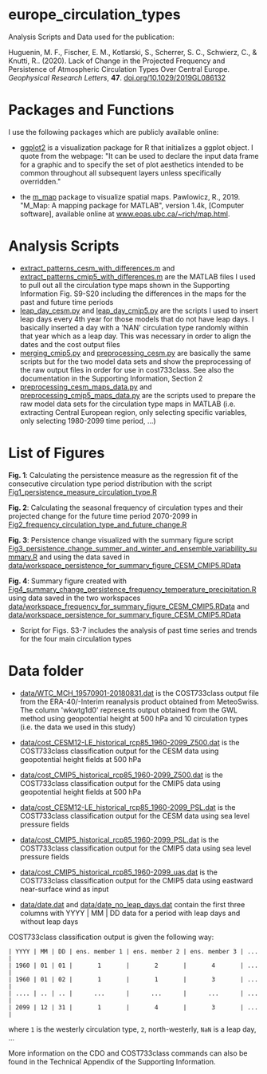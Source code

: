 # europe_circulation_types
Analysis Scripts and Data used for the publication: 

Huguenin, M. F., Fischer, E. M., Kotlarski, S., Scherrer, S. C., Schwierz, C., & Knutti, R.. (2020). Lack of Change in the Projected Frequency and Persistence of Atmospheric Circulation Types Over Central Europe. *Geophysical Research Letters*, **47**. [doi.org/10.1029/2019GL086132](doi.org/10.1029/2019GL086132)

# Packages and Functions
I use the following packages which are publicly available online:

- [ggplot2](https://ggplot2.tidyverse.org/reference/ggplot.html) is a visualization package for R that initializes a ggplot object. I quote from the webpage: "It can be used to declare the input data frame for a graphic and to specify the set of plot aesthetics intended to be common throughout all subsequent layers unless specifically overridden."

- the [m_map](https://www.eoas.ubc.ca/~rich/map.html) package to visualize spatial maps. Pawlowicz, R., 2019. "M_Map: A mapping package for MATLAB", version 1.4k, [Computer software], available online at www.eoas.ubc.ca/~rich/map.html.


# Analysis Scripts

- [extract_patterns_cesm_with_differences.m](extract_patterns_cesm_with_differences.m) and [extract_patterns_cmip5_with_differences.m](extract_patterns_cmip5_with_differences.m) are the MATLAB files I used to pull out all the circulation type maps shown in the Supporting Information Fig. S9-S20 including the differences in the maps for the past and future time periods
- [leap_day_cesm.py](leap_day_cesm.py) and [leap_day_cmip5.py](leap_day_cmip5.py) are the scripts I used to insert leap days every 4th year for those models that do not have leap days. I basically inserted a day with a 'NAN' circulation type randomly within that year which as a leap day. This was necessary in order to align the dates and the cost output files
- [merging_cmip5.py](merging_cmip5.py) and [preprocessing_cesm.py](preprocessing_cesm.py) are basically the same scripts but for the two model data sets and show the preprocessing of the raw output files in order for use in cost733class. See also the documentation in the Supporting Information, Section 2
- [preprocessing_cesm_maps_data.py](preprocessing_cesm_maps_data.py) and [preprocessing_cmip5_maps_data.py](preprocessing_cmip5_maps_data.py) are the scripts used to prepare the raw model data sets for the circulation type maps in MATLAB (i.e. extracting Central European region, only selecting specific variables, only selecting 1980-2099 time period, ...)

# List of Figures
__Fig. 1__: Calculating the persistence measure as the regression fit of the consecutive circulation type period distribution with the script [Fig1_persistence_measure_circulation_type.R](Fig1_persistence_measure_circulation_type.R)

__Fig. 2__: Calculating the seasonal frequency of circulation types and their projected change for the future time period 2070-2099 in [Fig2_frequency_circulation_type_and_future_change.R](Fig2_frequency_circulation_type_and_future_change.R)

__Fig. 3__: Persistence change visualized with the summary figure script [Fig3_persistence_change_summer_and_winter_and_ensemble_variability_summary.R](Fig3_persistence_change_summer_and_winter_and_ensemble_variability_summary.R) and using the data saved in [data/workspace_persistence_for_summary_figure_CESM_CMIP5.RData](data/workspace_persistence_for_summary_figure_CESM_CMIP5.RData)

__Fig. 4__: Summary figure created with [Fig4_summary_change_persistence_frequency_temperature_precipitation.R](Fig4_summary_change_persistence_frequency_temperature_precipitation.R) using data saved in the two workspaces [data/workspace_frequency_for_summary_figure_CESM_CMIP5.RData](data/workspace_frequency_for_summary_figure_CESM_CMIP5.RData) and [data/workspace_persistence_for_summary_figure_CESM_CMIP5.RData](data/workspace_persistence_for_summary_figure_CESM_CMIP5.RData)


 
- Script for Figs. S3-7 includes the analysis of past time series and trends for the four main circulation types

# Data folder

- [data/WTC_MCH_19570901-20180831.dat](data/WTC_MCH_19570901-20180831.dat) is the COST733class output file from the ERA-40/-Interim reanalysis product obtained from MeteoSwiss. The column 'wkwtg1d0' represents output obtained from the GWL method using geopotential height at 500 hPa and 10 circulation types (i.e. the data we used in this study)

- [data/cost_CESM12-LE_historical_rcp85_1960-2099_Z500.dat](data/cost_CESM12-LE_historical_rcp85_1960-2099_Z500.dat) is the COST733class classification output for the CESM data using geopotential height fields at 500 hPa

- [data/cost_CMIP5_historical_rcp85_1960-2099_Z500.dat](data/cost_CMIP5_historical_rcp85_1960-2099_Z500.dat) is the COST733class classification output for the CMIP5 data using geopotential height fields at 500 hPa

- [data/cost_CESM12-LE_historical_rcp85_1960-2099_PSL.dat](data/cost_CESM12-LE_historical_rcp85_1960-2099_PSL.dat) is the COST733class classification output for the CESM data using sea level pressure fields

- [data/cost_CMIP5_historical_rcp85_1960-2099_PSL.dat](data/cost_CMIP5_historical_rcp85_1960-2099_PSL.dat) is the COST733class classification output for the CMIP5 data using sea level pressure fields 

- [data/cost_CMIP5_historical_rcp85_1960-2099_uas.dat](data/cost_CMIP5_historical_rcp85_1960-2099_uas.dat) is the COST733class classification output for the CMIP5 data using eastward near-surface wind as input

- [data/date.dat](data/date.dat) and [data/date_no_leap_days.dat](data/date_no_leap_days.dat) contain the first three columns with YYYY | MM | DD data for a period with leap days and without leap days

COST733class classification output is given the following way:

```
| YYYY | MM | DD | ens. member 1 | ens. member 2 | ens. member 3 | ... |
| 1960 | 01 | 01 |       1       |       2       |       4       | ... |
| 1960 | 01 | 02 |       1       |       1       |       3       | ... |
| .... | .. | .. |      ...      |      ...      |      ...      | ... |
| 2099 | 12 | 31 |       1       |       4       |       3       | ... |

```
where `1` is the westerly circulation type, `2`, north-westerly, `NaN` is a leap day, ...  

More information on the CDO and COST733class commands can also be found in the Technical Appendix of the Supporting Information.